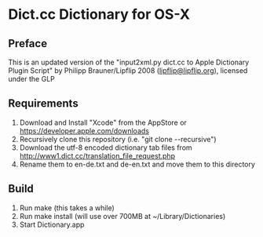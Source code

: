 # Dict.cc Dictionary for OS-X

## Preface

This is an updated version of the "input2xml.py dict.cc to Apple Dictionary Plugin Script"
by Philipp Brauner/Lipflip 2008 (lipflip@lipflip.org), licensed under the GLP

## Requirements
1. Download and Install "Xcode" from the AppStore or https://developer.apple.com/downloads
2. Recursively clone this repository (i.e. "git clone --recursive")
3. Download the utf-8 encoded dictionary tab files from http://www1.dict.cc/translation_file_request.php
4. Rename them to en-de.txt and de-en.txt and move them to this directory

## Build
1. Run make (this takes a while)
2. Run make install (will use over 700MB at ~/Library/Dictionaries)
3. Start Dictionary.app
